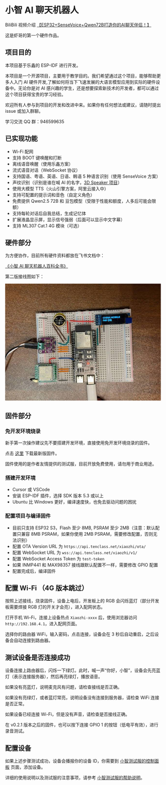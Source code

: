 # 小智 AI 聊天机器人

BiliBili 视频介绍 [【ESP32+SenseVoice+Qwen72B打造你的AI聊天伴侣！】](https://www.bilibili.com/video/BV11msTenEH3/?share_source=copy_web&vd_source=ee1aafe19d6e60cf22e60a93881faeba)

这是虾哥的第一个硬件作品。

## 项目目的

本项目基于乐鑫的 ESP-IDF 进行开发。

本项目是一个开源项目，主要用于教学目的。我们希望通过这个项目，能够帮助更多人入门 AI 硬件开发,了解如何将当下飞速发展的大语言模型应用到实际的硬件设备中。无论你是对 AI 感兴趣的学生，还是想要探索新技术的开发者，都可以通过这个项目获得宝贵的学习经验。

欢迎所有人参与到项目的开发和改进中来。如果你有任何想法或建议，请随时提出 issue 或加入群聊。

学习交流 QQ 群：946599635

## 已实现功能

- Wi-Fi 配网
- 支持 BOOT 键唤醒和打断
- 离线语音唤醒（使用乐鑫方案）
- 流式语音对话（WebSocket 协议）
- 支持国语、粤语、英语、日语、韩语 5 种语言识别（使用 SenseVoice 方案）
- 声纹识别（识别是谁在喊 AI 的名字，[3D Speaker 项目](https://github.com/modelscope/3D-Speaker)）
- 使用大模型 TTS（火山引擎方案，阿里云接入中）
- 支持可配置的提示词和音色（自定义角色）
- 免费提供 Qwen2.5 72B 和 豆包模型（受限于性能和额度，人多后可能会限额）
- 支持每轮对话后自我总结，生成记忆体
- 扩展液晶显示屏，显示信号强弱（后面可以显示中文字幕）
- 支持 ML307 Cat.1 4G 模块（可选）

## 硬件部分

为方便协作，目前所有硬件资料都放在飞书文档中：

[《小智 AI 聊天机器人百科全书》](https://ccnphfhqs21z.feishu.cn/wiki/F5krwD16viZoF0kKkvDcrZNYnhb?from=from_copylink)

第二版接线图如下：

![第二版接线图](docs/wiring2.jpg)

## 固件部分

### 免开发环境烧录

新手第一次操作建议先不要搭建开发环境，直接使用免开发环境烧录的固件。

点击 [这里](https://github.com/78/xiaozhi-esp32/releases) 下载最新版固件。

固件使用的是作者友情提供的测试服，目前开放免费使用，请勿用于商业用途。

### 搭建开发环境

- Cursor 或 VSCode
- 安装 ESP-IDF 插件，选择 SDK 版本 5.3 或以上
- Ubuntu 比 Windows 更好，编译速度快，也免去驱动问题的困扰

### 配置项目与编译固件

- 目前只支持 ESP32 S3，Flash 至少 8MB, PSRAM 至少 2MB（注意：默认配置只兼容 8MB PSRAM，如果你使用 2MB PSRAM，需要修改配置，否则无法识别）
- 配置 OTA Version URL 为 `https://api.tenclass.net/xiaozhi/ota/`
- 配置 WebSocket URL 为 `wss://api.tenclass.net/xiaozhi/v1/`
- 配置 WebSocket Access Token 为 `test-token`
- 如果 INMP441 和 MAX98357 接线跟默认配置不一样，需要修改 GPIO 配置
- 配置完成后，编译固件


## 配置 Wi-Fi （4G 版本跳过）

按照上述接线，烧录固件，设备上电后，开发板上的 RGB 会闪烁蓝灯（部分开发板需要焊接 RGB 灯的开关才会亮），进入配网状态。

打开手机 Wi-Fi，连接上设备热点 `Xiaozhi-xxxx` 后，使用浏览器访问 `http://192.168.4.1`，进入配网页面。

选择你的路由器 WiFi，输入密码，点击连接，设备会在 3 秒后自动重启，之后设备会自动连接到路由器。

## 测试设备是否连接成功

设备连接上路由器后，闪烁一下绿灯。此时，喊一声“你好，小智”，设备会先亮蓝灯（表示连接服务器），然后再亮绿灯，播放语音。

如果没有亮蓝灯，说明麦克风有问题，请检查接线是否正确。

如果没有亮绿灯，或者蓝灯常亮，说明设备没有连接到服务器，请检查 WiFi 连接是否正常。

如果设备已经连接 Wi-Fi，但是没有声音，请检查是否接线正确。

在 v0.2.1 版本之后的固件，也可以按下连接 GPIO 1 的按钮（低电平有效），进行录音测试。

## 配置设备

如果上述步骤测试成功，设备会播报你的设备 ID，你需要到 [小智测试服的控制面板](https://xiaozhi.tenclass.net/) 页面，添加设备。

详细的使用说明以及测试服的注意事项，请参考 [小智测试服的帮助说明](https://xiaozhi.tenclass.net/help)。


